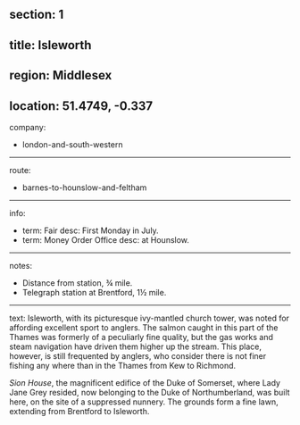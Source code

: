 section: 1
----
title: Isleworth
----
region: Middlesex
----
location: 51.4749, -0.337
----
company:
- london-and-south-western
----
route:
- barnes-to-hounslow-and-feltham
----
info:
- term: Fair
  desc: First Monday in July.
- term: Money Order Office
  desc: at Hounslow.
----
notes:
- Distance from station, ¾ mile.
- Telegraph station at Brentford, 1½ mile.
----
text: Isleworth, with its picturesque ivy-mantled church tower, was noted for affording excellent sport to anglers. The salmon caught in this part of the Thames was formerly of a peculiarly fine quality, but the gas works and steam navigation have driven them higher up the stream. This place, however, is still frequented by anglers, who consider there is not finer fishing any where than in the Thames from Kew to Richmond.

*Sion House*, the magnificent edifice of the Duke of Somerset, where Lady Jane Grey resided, now belonging to the Duke of Northumberland, was built here, on the site of a suppressed nunnery. The grounds form a fine lawn, extending from Brentford to Isleworth.
